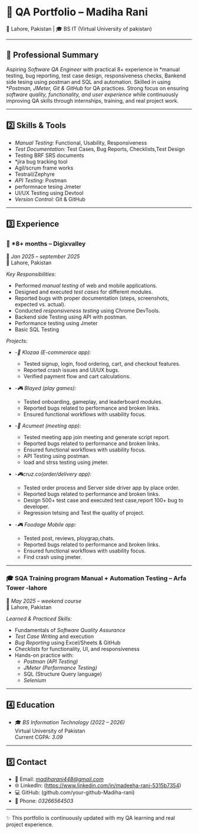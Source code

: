     
# 🧪 QA Portfolio – Madiha Rani  
📍 Lahore, Pakistan | 🎓 BS IT (Virtual University of pakistan)  

---

## 📝 Professional Summary  
Aspiring *Software QA Engineer* with practical 8+ experience in *manual testing, bug reporting, test case design, responsiveness checks, Bankend side tesing using postman and  SQL and automation. Skilled in using **Postman, JMeter, Git & GitHub* for QA practices. Strong focus on ensuring *software quality, functionality, and user experience* while continuously improving QA skills through internships, training, and real project work.  

---

## 2️⃣ Skills & Tools  
- *Manual Testing:* Functional, Usability, Responsiveness 
- *Test Documentation:* Test Cases, Bug Reports, Checklists,Test Design
- Testing BRF SRS documents
- *jira bug tracking tool
- Agil/scrum frame works
- Testrail/Zephyre 
- *API Testing:* Postman
- performnace tesing Jmeter
- UI/UX Testing  using Devtool
- *Version Control:* Git & GitHub  

---

## 3️⃣ Experience  

### 💼 *8+ months – Digixvalley  
📅 *Jan 2025 – september 2025*  
📍 Lahore, Pakistan  

*Key Responsibilities:*  
- Performed *manual testing* of web and mobile applications.  
- Designed and executed *test cases* for different modules.  
- Reported bugs with proper documentation (steps, screenshots, expected vs. actual).  
- Conducted *responsiveness testing* using Chrome DevTools.
- Backend side Testing using API with postman.
- Performance testing using Jmeter
- Basic SQL Testing  

*Projects:*  
- -*🍔 Klozaa (E-commerace app):*  
  - Tested signup, login, food ordering, cart, and checkout features.  
  - Reported crash issues and UI/UX bugs.  
  - Verified payment flow and cart calculations.  

- -*🎮 Blayed (play games):*  
   - Tested onboarding, gameplay, and leaderboard modules.  
   - Reported bugs related to performance and broken links.  
   - Ensured functional workflows with usability focus.
 
- -*🍔 Acumeet (meeting app):*    
    - Tested meeting app join meeting and generate script report.  
    - Reported bugs related to performance and broken links.  
    - Ensured functional workflows with usability focus.
    - API Testing using postman.
    - load and strss testing using jmeter.

 - -*🎮cruz.co(order/delivery app):*  
    - Tested order process and Server side driver app by place order.  
    - Reported bugs related to performance and broken links.  
    - Design 500+ test case and executed test case,report 100+ bug to developer.
    - Regression tetsing and Test the quality of project. 

- -*🎮 Foodage Mobile app:*  
    - Tested post, reviews, ploygrap,chats.  
    - Reported bugs related to performance and broken links.  
    - Ensured functional workflows with usability focus.
    - Find crash using jmeter.  


 

---

### 🎓 SQA Training  program  Manual + Automation Testing – Arfa Tower -lahore 
📅 *May 2025 –  weekend course*  
📍 Lahore, Pakistan  

*Learned & Practiced Skills:*  
- Fundamentals of *Software Quality Assurance*  
- *Test Case Writing* and execution  
- *Bug Reporting* using Excel/Sheets & GitHub  
- *Checklists* for functionality, UI, and responsiveness  
- Hands-on practice with:  
  - *Postman (API  Testing)*  
  - *JMeter (Performance Testing)*
  - SQL (Structure Query language)
  - *Selenium* 
     

---

## 4️⃣ Education  
- 🎓 *BS Information Technology (2022 – 2026)*  
  Virtual University of Pakistan  
  Current CGPA: *3.09*  

---

## 5️⃣ Contact  
- 📧 Email: *madiharani448@gmail.com*  
- 🌐 LinkedIn: (https://www.linkedin.com/in/madeeha-rani-5315b7354)  
- 💻 GitHub: (github.com/your-github-Madiha-rani) 
- 📱 Phone: *03266564503*  

---

✨ This portfolio is continuously updated with my QA learning and real project experience.

